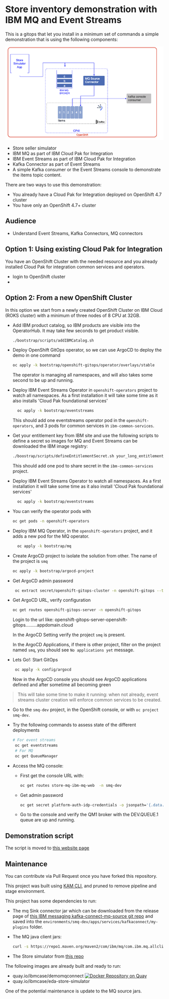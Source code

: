 # Store inventory demonstration with IBM MQ and Event Streams

This is a gitops that let you install in a minimum set of commands a simple demonstration
that is using the following components:

![](docs/es-mq-demo.png)

* Store seller simulator
* IBM MQ as part of IBM Cloud Pak for Integration
* IBM Event Streams as part of IBM Cloud Pak for Integration
* Kafka Connector as part of Event Streams
* A simple Kafka consumer or the Event Streams console to demonstrate the items topic content.


There are two ways to use this demonstration:

* You already have a Cloud Pak for Integration deployed on OpenShift 4.7 cluster
* You have only an OpenShift 4.7+ cluster


## Audience

* Understand Event Streams, Kafka Connectors, MQ connectors

## Option 1: Using existing Cloud Pak for Integration

You have an OpenShift Cluster with the needed resource and you already installed Cloud Pak
for integration common services and operators.

* login to OpenShift cluster
* 


## Option 2: From a new OpenShift Cluster

In this option we start from a newly created OpenShift Cluster on IBM Cloud (ROKS cluster) with a minimum of three nodes of 8 CPU at 32GB.

* Add IBM product catalog, so IBM products are visible into the OperatorHub. 
It may take few seconds to get product visible.

  ```sh
  ./bootstrap/scripts/addIBMCatalog.sh
  ```

* Deploy OpenShift GitOps operator, so we can use ArgoCD to deploy the demo in one command

  ```sh
  oc apply -k bootstrap/openshift-gitops/operator/overlays/stable
  ```

  The operator is managing all namespaces, and will also takes some second to be up and running.

* Deploy IBM Event Streams Operator in `openshift-operators` project to watch all namespaces. As a first installation
it will take some time as it also installs 'Cloud Pak foundational services'

  ```sh
    oc apply -k bootstrap/eventstreams
  ```
  This should add one eventstreams operator pod in the `openshift-operators`, and 3 pods for common services in `ibm-common-services`.

* Get your entitlement key from IBM site and use the following scripts to define a secret so
images for MQ and Event Streams can be downloaded the IBM image registry: 

  ```sh
  ./boostrap/scripts/defineEntitlementSecret.sh your_long_entitlement_key 
  ```

  This should add one pod to share secret in the `ibm-common-services` project.


* Deploy IBM Event Streams Operator to watch all namespaces. As a first installation
it will take some time as it also install 'Cloud Pak foundational services'

  ```sh
    oc apply -k bootstrap/eventstreams
  ```

* You can verify the operator pods with 

  ```sh
  oc get pods -n openshift-operators
  ```

* Deploy IBM MQ Operator, in the `openshift-operators` project, and it adds a new pod for the MQ operator.

  ```sh
    oc apply -k bootstrap/mq
  ```

* Create ArgoCD project to isolate the solution from other. The name of the project is `smq`

  ```sh
  oc apply -k bootstrap/argocd-project
  ```

* Get ArgoCD admin password

  ```sh
   oc extract secret/openshift-gitops-cluster -n openshift-gitops --to=- 
  ```

* Get ArgoCD URL, verify configuration

  ```sh
  oc get routes openshift-gitops-server -n openshift-gitops
  ```

  Login to the url like: openshift-gitops-server-openshift-gitops.........appdomain.cloud 

  In the ArgoCD Setting verify the project `smq` is present.
  
  In the ArgoCD Applications, if there is other project, filter on the project named `smq`, you should see `No applications yet` message.

* Lets Go!: Start GitOps

  ```sh
   oc apply -k config/argocd 
  ```

  Now in the ArgoCD console you should see ArgoCD applications defined and after sometime all becoming green

> This will take some time to make it running: when not already, event streams cluster creation will enforce common services to be created.

* Go to the `smq-dev` project, in the OpenShift console, or with `oc project smq-dev`. 

* Try the following commands to assess state of the different  deployments

  ```sh
  # For event streams
   oc get eventstreams
   # For MQ
   oc get QueueManager
   ```

* Access the MQ console: 

   * First get the console URL with: 

      ```sh
      oc get routes store-mq-ibm-mq-web  -n smq-dev
      ```
  * Get admin password

      ```sh
      oc get secret platform-auth-idp-credentials -o jsonpath='{.data.admin_password}' -n ibm-common-services | base64 --decode && echo ""
      ```
  * Go to the console and verify the QM1 broker with the DEV.QUEUE.1  queue are up and running.


## Demonstration script

The script is moved to [this website page](https://ibm-cloud-architecture.github.io/refarch-eda/use-cases/connect-mq/)

## Maintenance

You can contribute via Pull Request once you have forked this repository.

This project was built using [KAM CLI](https://github.com/redhat-developer/kam), and pruned to remove pipeline and stage environment.

This project has some dependencies to run:

* The mq Sink connector jar which can be downloaded from the release page of [this IBM messaging  kafka-connect-mq-source git repo](https://github.com/ibm-messaging/kafka-connect-mq-source) and 
saved into the `environments/smq-dev/apps/services/kafkaconnect/my-plugins` folder.
* The MQ java client jars:

   ```sh
   curl -s https://repo1.maven.org/maven2/com/ibm/mq/com.ibm.mq.allclient/9.2.2.0/com.ibm.mq.allclient-9.2.2.0.jar -o com.ibm.mq.allclient-9.2.2.0.jar
   ```
* The Store simulator from [this repo](https://github.com/ibm-cloud-architecture/refarch-eda-store-simulator)

The following images are already built and ready to run:

* quay.io/ibmcase/demomqconnect [![Docker Repository on Quay](https://recovery.quay.io/repository/ibmcase/demomqconnect/status "Docker Repository on Quay")](https://recovery.quay.io/repository/ibmcase/demomqconnect)
* quay.io/ibmcase/eda-store-simulator

One of the potential maintenance is update to the MQ source jars.